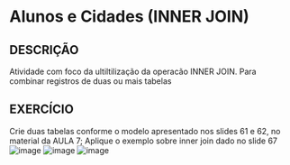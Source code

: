 # Alunos e Cidades (INNER JOIN)
## DESCRIÇÃO
Atividade com foco da ultiltilização da operacão INNER JOIN.
Para combinar registros de duas ou mais tabelas

## EXERCÍCIO
Crie duas tabelas conforme o modelo apresentado nos slides 61 e 62, no material da AULA 7;
Aplique o exemplo sobre inner join dado no slide 67
![image](https://github.com/YamasakaTeruo/AC2_banco_de_dados/assets/144747935/e4aea408-9eba-46d0-87a5-0468089c1b1a)
![image](https://github.com/YamasakaTeruo/AC2_banco_de_dados/assets/144747935/036c3b54-3081-4e35-b156-99d7f53d9776)
![image](https://github.com/YamasakaTeruo/AC2_banco_de_dados/assets/144747935/3ca66566-641e-4294-bb3d-288cb9491b6e)
